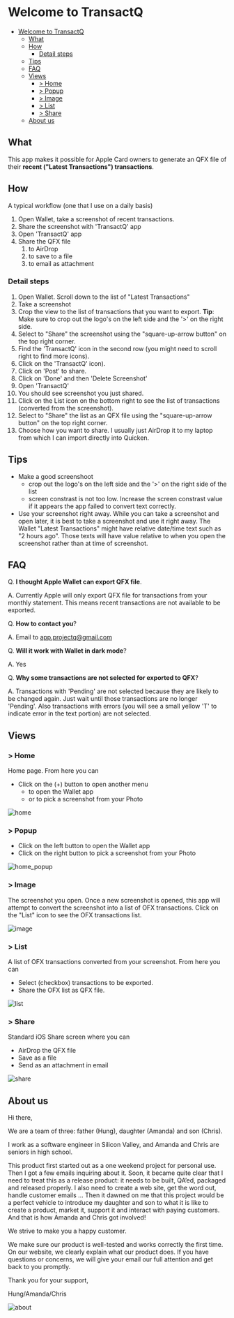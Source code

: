 # Welcome to TransactQ 

- [Welcome to TransactQ](#welcome-to-transactq)
  * [What](#what)
  * [How](#how)
    + [Detail steps](#detail-steps)
  * [Tips](#tips)
  * [FAQ](#faq)
  * [Views](#views)
    + [> Home](#-home)
    + [> Popup](#-popup)
    + [> Image](#-image)
    + [> List](#-list)
    + [> Share](#-share)
  * [About us](#about-us)

## What
This app makes it possible for Apple Card owners to generate an QFX file of their **recent ("Latest Transactions") transactions**. 

## How
A typical workflow (one that I use on a daily basis)

1. Open Wallet, take a screenshot of recent transactions.
2. Share the screenshot with 'TransactQ' app
3. Open 'TransactQ' app
4. Share the QFX file 
	1. to AirDrop
	2. to save to a file
	3. to email as attachment

### Detail steps
1. Open Wallet. Scroll down to the list of "Latest Transactions"
2. Take a screenshot
3. Crop the view to the list of transactions that you want to export. **Tip**: Make sure to crop out the logo's on the left side and the '>' on the right side.
4. Select to "Share" the screenshot using the "square-up-arrow button" on the top right corner.
  1. Find the 'TransactQ' icon in the second row (you might need to scroll right to find more icons). 
  2. Click on the 'TransactQ' icon). 
  3. Click on 'Post' to share. 
  4. Click on 'Done' and then 'Delete Screenshot'
5. Open 'TransactQ'
6. You should see screenshot you just shared.
7. Click on the List icon on the bottom right to see the list of transactions (converted from the screenshot).
8. Select to "Share" the list as an QFX file using the "square-up-arrow button" on the top right corner.
9. Choose how you want to share. I usually just AirDrop it to my laptop from which I can import directly into Quicken.


## Tips
* Make a good screenshoot
  * crop out the logo's on the left side and the '>' on the right side of the list
  * screen constrast is not too low. Increase the screen constrast value if it appears the app failed to convert text correctly.
* Use your screenshot right away. While you can take a screenshot and open later, it is best to take a screenshot and use it right away. The Wallet "Latest Transactions" might have relative date/time text such as "2 hours ago". Those texts will have value relative to when you open the screenshot rather than at time of screenshot.
 
## FAQ
Q. **I thought Apple Wallet can export QFX file**.

A. Currently Apple will only export QFX file for transactions from your monthly statement. This means recent transactions are not available to be exported.

Q. **How to contact you**?

A. Email to app.projectq@gmail.com

Q. **Will it work with Wallet in dark mode**?

A. Yes

Q. **Why some transactions are not selected for exported to QFX**?

A. Transactions with 'Pending' are not selected because they are likely to be changed again. Just wait until those transactions are no longer 'Pending'. Also transactions with errors (you will see a small yellow 'T' to indicate error in the text portion) are not selected.

## Views

### > Home
Home page. From here you can
* Click on the (+) button to open another menu
  * to open the Wallet app
  * or to pick a screenshot from your Photo
  
![home](home.png)

### > Popup
* Click on the left button to open the Wallet app
* Click on the right button to pick a screenshot from your Photo

![home_popup](home_popup.png)

### > Image
The screenshot you open. Once a new screenshot is opened, this app will attempt to convert the screenshot into a list of OFX transactions. Click on the "List" icon to see the OFX transactions list.

![image](image.png)

### > List
A list of OFX transactions converted from your screenshot. From here you can
* Select  (checkbox) transactions to be exported.
* Share the OFX list as QFX file.

![list](list.png)

### > Share
Standard iOS Share screen where you can
* AirDrop the QFX file
* Save as a file
* Send as an attachment in email

![share](share.png)

## About us
Hi there,

We are a team of three: father (Hung), daughter (Amanda) and son (Chris).

I work as a software engineer in Silicon Valley, and Amanda and Chris are seniors in high school.

This product first started out as a one weekend project for personal use. Then I got a few emails inquiring about it. Soon, it became quite clear that I need to treat this as a release product: it needs to be built, QA’ed, packaged and released properly. I also need to create a web site, get the word out, handle customer emails … Then it dawned on me that this project would be a perfect vehicle to introduce my daughter and son to what it is like to create a product, market it, support it and interact with paying customers. And that is how Amanda and Chris got involved!

We strive to make you a happy customer.

We make sure our product is well-tested and works correctly the first time. On our website, we clearly explain what our product does. If you have questions or concerns, we will give your email our full attention and get back to you promptly.

Thank you for your support,

Hung/Amanda/Chris

![about](about.jpg)

